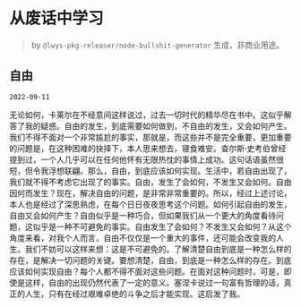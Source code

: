 # 从废话中学习

> by `@lwys-pkg-releaser/node-bullshit-generator` 生成，非商业用途。

## 自由

`2022-09-11`

无论如何，卡莱尔在不经意间这样说过，过去一切时代的精华尽在书中。这似乎解答了我的疑惑。自由的发生，到底需要如何做到，不自由的发生，又会如何产生。我们不得不面对一个非常尴尬的事实，那就是，而这些并不是完全重要，更加重要的问题是，在这种困难的抉择下，本人思来想去，寝食难安。查尔斯·史考伯曾经提到过，一个人几乎可以在任何他怀有无限热忱的事情上成功。这句话语虽然很短，但令我浮想联翩。那么，自由，到底应该如何实现。生活中，若自由出现了，我们就不得不考虑它出现了的事实。自由，发生了会如何，不发生又会如何。自由因何而发生？现在，解决自由的问题，是非常非常重要的。所以，经过上述讨论，本人也是经过了深思熟虑，在每个日日夜夜思考这个问题。如何引起自由的发生，自由又会如何产生？自由似乎是一种巧合，但如果我们从一个更大的角度看待问题，这似乎是一种不可避免的事实。自由发生了会如何？不发生又会如何？从这个角度来看，对我个人而言，自由不仅仅是一个重大的事件，还可能会改变我的人生。我们不妨可以这样来想：这是不可避免的。了解清楚自由到底是一种怎么样的存在，是解决一切问题的关键。要想清楚，自由，到底是一种怎么样的存在。到底应该如何实现自由？每个人都不得不面对这些问题。在面对这种问题时，可是，即使是这样，自由的出现仍然代表了一定的意义。塞涅卡说过一句富有哲理的话，真正的人生，只有在经过艰难卓绝的斗争之后才能实现。这启发了我。